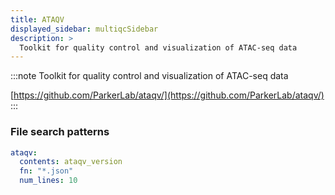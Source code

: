 ```yaml
---
title: ATAQV
displayed_sidebar: multiqcSidebar
description: >
  Toolkit for quality control and visualization of ATAC-seq data
---
```


<!--
~~~~~ DO NOT EDIT ~~~~~
This file is autogenerated from the MultiQC module python docstring.
Do not edit the markdown, it will be overwritten.

File path for the source of this content: multiqc/modules/ataqv/ataqv.py
~~~~~~~~~~~~~~~~~~~~~~~
-->

:::note
Toolkit for quality control and visualization of ATAC-seq data

[https://github.com/ParkerLab/ataqv/](https://github.com/ParkerLab/ataqv/)
:::

### File search patterns

```yaml
ataqv:
  contents: ataqv_version
  fn: "*.json"
  num_lines: 10
```
